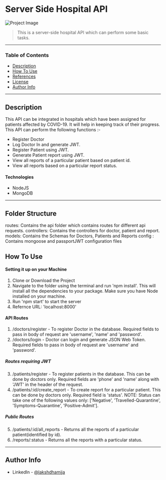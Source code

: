 # Server Side Hospital API

![Project Image](project-image-url)

> This is a server-side hospital API which can perform some basic tasks.

---

### Table of Contents

- [Description](#description)
- [How To Use](#how-to-use)
- [References](#references)
- [License](#license)
- [Author Info](#author-info)

---

## Description

This API can be integrated in hospitals which have been assigned for patients affected by COVID-19. It will help in keeping track of their progress.
This API can perform the following functions :-
- Register Doctor
- Log Doctor In and generate JWT.
- Register Patient using JWT.
- Generate Patient report using JWT.
- View all reports of a particular patient based on patient id.
- View all reports based on a particular report status.

#### Technologies

- NodeJS
- MongoDB

---

## Folder Structure
routes: Contains the api folder which contains routes for different api requests.
controllers: Contains the controllers for doctor, patient and report.
models: Contains the Schemas for Doctors, Patients and Reports
config : Contains mongoose and passportJWT configuration files

## How To Use

#### Setting it up on your Machine

1. Clone or Download the Project
2. Navigate to the folder using the terminal and run 'npm install'. This will install all the dependencies to your package. Make sure you have Node installed on your machine.
3. Run 'npm start' to start the server 
4. Refernce URL: 'localhost:8000'

#### API Routes

1. /doctors/register - To register Doctor in the database. Required fields to pass in body of request are 'username', 'name' and 'password'.
2. /doctors/login - Doctor can login and generate JSON Web Token. Required fields to pass in body of request are 'username' and 'password'.

##### Routes requiring JWT
3. /patients/register - To register patients in the database. This can be done by doctors only. Required fields are 'phone' and 'name' along with 'JWT' in the header of the request.
4. /patients/:id/create_report - To create report for a particular patient. This can be done by doctors only. Required field is 'status'. NOTE: Status can take one of the following values only: ['Negative', 'Travelled-Quarantine', 'Symptoms-Quarantine', 'Positive-Admit'].

##### Public Routes
5. /patients/:id/all_reports - Returns all the reports of a particular patient(identified by id).
6. /reports/:status - Returns all the reports with a particular status.

---

## Author Info

- LinkedIn - [@lakshdhamija](https://linkedin.com/in/laksh-dhamija)


